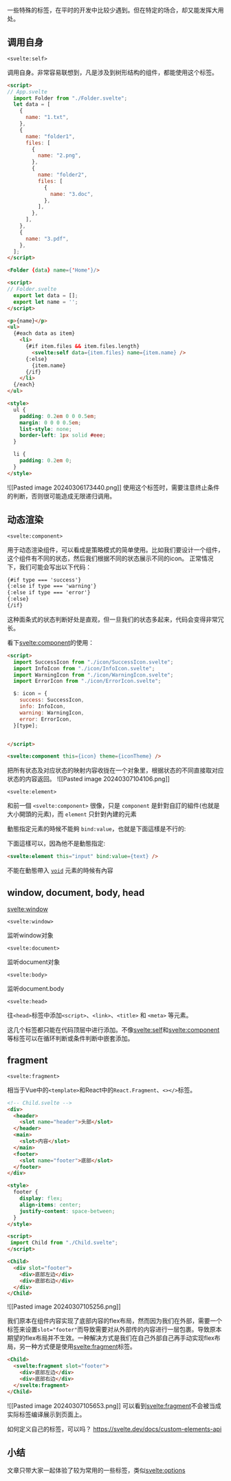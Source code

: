 一些特殊的标签，在平时的开发中比较少遇到。但在特定的场合，却又能发挥大用处。

## 调用自身

```
<svelte:self>
```
调用自身。非常容易联想到，凡是涉及到树形结构的组件，都能使用这个标签。
```html
<script>
// App.svelte
  import Folder from "./Folder.svelte";
  let data = [
    {
      name: "1.txt",
    },
    {
      name: "folder1",
      files: [
        {
          name: "2.png",
        },
        {
          name: "folder2",
          files: [
            {
              name: "3.doc",
            },
          ],
        },
      ],
    },
    {
      name: "3.pdf",
    },
  ];
</script>

<Folder {data} name={'Home'}/>
```

```html
<script>
// Folder.svelte
  export let data = [];
  export let name = '';
</script>

<p>{name}</p>
<ul>
  {#each data as item}
    <li>
      {#if item.files && item.files.length}
        <svelte:self data={item.files} name={item.name} />
      {:else}
        {item.name}
      {/if}
    </li>
  {/each}
</ul>

<style>
  ul {
    padding: 0.2em 0 0 0.5em;
    margin: 0 0 0 0.5em;
    list-style: none;
    border-left: 1px solid #eee;
  }

  li {
    padding: 0.2em 0;
  }
</style>
```
![[Pasted image 20240306173440.png]]
使用这个标签时，需要注意终止条件的判断，否则很可能造成无限递归调用。


## 动态渲染

```
<svelte:component>
```

用于动态渲染组件，可以看成是策略模式的简单使用。比如我们要设计一个组件，这个组件有不同的状态，然后我们根据不同的状态展示不同的icon。
正常情况下，我们可能会写出以下代码：
```html
{#if type === 'success'}
{:else if type === 'warning'}
{:else if type === 'error'}
{:else}
{/if}
```
这种面条式的状态判断好处是直观，但一旦我们的状态多起来，代码会变得非常冗长。

看下<svelte:component>的使用：
```html
<script>
  import SuccessIcon from "./icon/SuccessIcon.svelte";
  import InfoIcon from "./icon/InfoIcon.svelte";
  import WarningIcon from "./icon/WarningIcon.svelte";
  import ErrorIcon from "./icon/ErrorIcon.svelte";

  $: icon = {
    success: SuccessIcon,
    info: InfoIcon,
    warning: WarningIcon,
    error: ErrorIcon,
  }[type];


</script>

<svelte:component this={icon} theme={iconTheme} />
```
把所有状态及对应状态的映射内容收拢在一个对象里，根据状态的不同直接取对应状态的内容返回。
![[Pasted image 20240307104106.png]]


```
<svelte:element>
```

和前一個 `<svelte:component>` 很像，只是 `component` 是針對自訂的組件(也就是大小開頭的元素)，而 `element` 只針對內建的元素

動態指定元素的時候不能夠 `bind:value`，也就是下面這樣是不行的:

下面這樣可以，因為他不是動態指定:

```html
<svelte:element this="input" bind:value={text} />
```

不能在動態帶入 [`void`](https://developer.mozilla.org/en-US/docs/Glossary/Void_element) 元素的時候有內容

## window, document, body, head
 <svelte:window>
```
<svelte:window>
```

监听window对象

```
<svelte:document>
```
监听document对象

```
<svelte:body>
```
监听document.body

```
<svelte:head>
```
往`<head>`标签中添加`<script>`、`<link>`、`<title>` 和 `<meta>` 等元素。

这几个标签都只能在代码顶层中进行添加。不像<svelte:self>和<svelte:component>等标签可以在循环判断或条件判断中嵌套添加。
## fragment
```
<svelte:fragment>
```

相当于Vue中的`<template>`和React中的`React.Fragment`、`<></>`标签。

```html
<!-- Child.svelte -->
<div>
  <header>
    <slot name="header">头部</slot>
  </header>
  <main>
    <slot>内容</slot>
  </main>
  <footer>
    <slot name="footer">底部</slot>
  </footer>
</div>

<style>
  footer {
    display: flex;
    align-items: center;
    justify-content: space-between;
  }
</style>
```

```html
<script>
 import Child from "./Child.svelte";
</script>

<Child>
  <div slot="footer">
    <div>底部左边</div>
    <div>底部右边</div>
  </div>
</Child>
```

![[Pasted image 20240307105256.png]]

我们原本在组件内容实现了底部内容的flex布局，然而因为我们在外部，需要一个标签来设置`slot="footer"`而导致需要对从外部传的内容进行一层包裹。导致原本期望的flex布局并不生效。一种解决方式是我们在自己外部自己再手动实现flex布局，另一种方式便是使用<svelte:fragment>标签。

```html
<Child>
  <svelte:fragment slot="footer">
    <div>底部左边</div>
    <div>底部右边</div>
  </svelte:fragment>
</Child>
```

![[Pasted image 20240307105653.png]]
可以看到<svelte:fragment>不会被当成实际标签编译展示到页面上。

如何定义自己的标签，可以吗？
https://svelte.dev/docs/custom-elements-api

## 小结
文章只带大家一起体验了较为常用的一些标签，类似<svelte:options>

